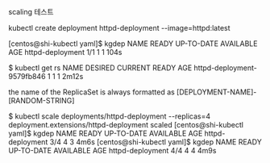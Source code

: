 scaling 테스트

kubectl create deployment httpd-deployment --image=httpd:latest

[centos@shi-kubectl yaml]$ kgdep
NAME               READY   UP-TO-DATE   AVAILABLE   AGE
httpd-deployment   1/1     1            1           104s

$ kubectl get rs
NAME                         DESIRED   CURRENT   READY   AGE
httpd-deployment-9579fb846   1         1         1       2m12s

 the name of the ReplicaSet is always formatted as [DEPLOYMENT-NAME]-[RANDOM-STRING]


$ kubectl scale deployments/httpd-deployment --replicas=4
deployment.extensions/httpd-deployment scaled
[centos@shi-kubectl yaml]$ kgdep
NAME               READY   UP-TO-DATE   AVAILABLE   AGE
httpd-deployment   3/4     4            3           4m6s
[centos@shi-kubectl yaml]$ kgdep
NAME               READY   UP-TO-DATE   AVAILABLE   AGE
httpd-deployment   4/4     4            4           4m9s





